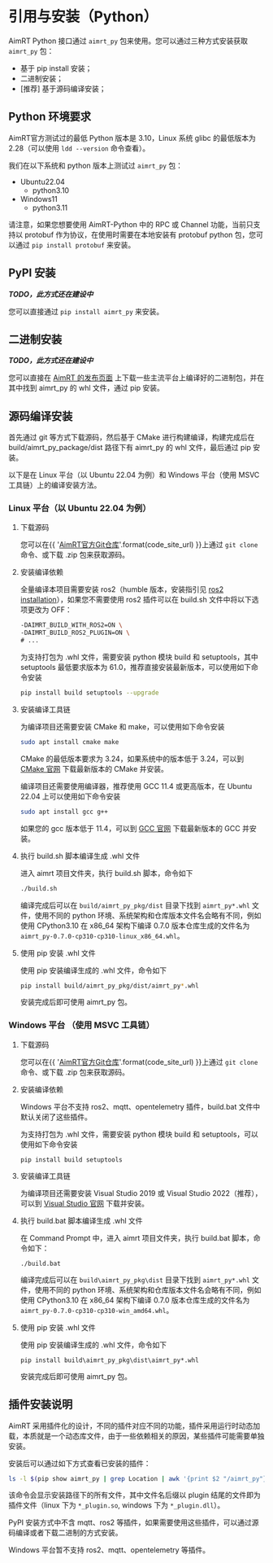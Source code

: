 # 引用与安装（Python）

AimRT Python 接口通过 `aimrt_py` 包来使用。您可以通过三种方式安装获取 `aimrt_py` 包：

- 基于 pip install 安装；
- 二进制安装；
- [推荐] 基于源码编译安装；

## Python 环境要求

AimRT官方测试过的最低 Python 版本是 3.10，Linux 系统 glibc 的最低版本为 2.28（可以使用 `ldd --version` 命令查看）。

我们在以下系统和 python 版本上测试过 `aimrt_py` 包：

- Ubuntu22.04
  - python3.10
- Windows11
  - python3.11


请注意，如果您想要使用 AimRT-Python 中的 RPC 或 Channel 功能，当前只支持以 protobuf 作为协议，在使用时需要在本地安装有 protobuf python 包，您可以通过 `pip install protobuf` 来安装。

## PyPI 安装

***TODO，此方式还在建设中***

您可以直接通过 `pip install aimrt_py` 来安装。

## 二进制安装

***TODO，此方式还在建设中***

您可以直接在 [AimRT 的发布页面]() 上下载一些主流平台上编译好的二进制包，并在其中找到 aimrt_py 的 whl 文件，通过 pip 安装。

## 源码编译安装

首先通过 git 等方式下载源码，然后基于 CMake 进行构建编译，构建完成后在 build/aimrt_py_package/dist 路径下有 aimrt_py 的 whl 文件，最后通过 pip 安装。

以下是在 Linux 平台（以 Ubuntu 22.04 为例）和 Windows 平台（使用 MSVC 工具链）上的编译安装方法。

### Linux 平台（以 Ubuntu 22.04 为例）

1. 下载源码

   您可以在{{ '[AimRT官方Git仓库]({})'.format(code_site_url) }}上通过 `git clone` 命令、或下载 .zip 包来获取源码。

2. 安装编译依赖

   全量编译本项目需要安装 ros2（humble 版本，安装指引见 [ros2 installation](https://docs.ros.org/en/humble/Installation.html)），如果您不需要使用 ros2 插件可以在 build.sh 文件中将以下选项更改为 OFF：

   ```bash
   -DAIMRT_BUILD_WITH_ROS2=ON \
   -DAIMRT_BUILD_ROS2_PLUGIN=ON \
   # ...
   ```

   为支持打包为 .whl 文件，需要安装 python 模块 build 和 setuptools，其中 setuptools 最低要求版本为 61.0，推荐直接安装最新版本，可以使用如下命令安装

    ```bash
    pip install build setuptools --upgrade
    ```

3. 安装编译工具链

    为编译项目还需要安装 CMake 和 make，可以使用如下命令安装

    ```bash
    sudo apt install cmake make
    ```

    CMake 的最低版本要求为 3.24，如果系统中的版本低于 3.24，可以到 [CMake 官网](https://cmake.org/download/) 下载最新版本的 CMake 并安装。

    编译项目还需要使用编译器，推荐使用 GCC 11.4 或更高版本，在 Ubuntu 22.04 上可以使用如下命令安装

    ```bash
    sudo apt install gcc g++
    ```

    如果您的 gcc 版本低于 11.4，可以到 [GCC 官网](https://gcc.gnu.org/) 下载最新版本的 GCC 并安装。

4. 执行 build.sh 脚本编译生成 .whl 文件

    进入 aimrt 项目文件夹，执行 build.sh 脚本，命令如下

    ```bash
    ./build.sh
    ```

    编译完成后可以在 `build/aimrt_py_pkg/dist` 目录下找到 `aimrt_py*.whl` 文件，使用不同的 python 环境、系统架构和仓库版本文件名会略有不同，例如使用 CPython3.10 在 x86_64 架构下编译 0.7.0 版本仓库生成的文件名为 `aimrt_py-0.7.0-cp310-cp310-linux_x86_64.whl`。

5. 使用 pip 安装 .whl 文件

    使用 pip 安装编译生成的 .whl 文件，命令如下

    ```bash
    pip install build/aimrt_py_pkg/dist/aimrt_py*.whl
    ```

    安装完成后即可使用 aimrt_py 包。

### Windows 平台 （使用 MSVC 工具链）

1. 下载源码

   您可以在{{ '[AimRT官方Git仓库]({})'.format(code_site_url) }}上通过 `git clone` 命令、或下载 .zip 包来获取源码。

2. 安装编译依赖

    Windows 平台不支持 ros2、mqtt、opentelemetry 插件，build.bat 文件中默认关闭了这些插件。

   为支持打包为 .whl 文件，需要安装 python 模块 build 和 setuptools，可以使用如下命令安装

    ```shell
    pip install build setuptools
    ```

3. 安装编译工具链

    为编译项目还需要安装 Visual Studio 2019 或 Visual Studio 2022（推荐），可以到 [Visual Studio 官网](https://visualstudio.microsoft.com/zh-hans/vs/) 下载并安装。

4. 执行 build.bat 脚本编译生成 .whl 文件

    在 Command Prompt 中，进入 aimrt 项目文件夹，执行 build.bat 脚本，命令如下：

    ```shell
    ./build.bat
    ```

    编译完成后可以在 `build\aimrt_py_pkg\dist` 目录下找到 `aimrt_py*.whl` 文件，使用不同的 python 环境、系统架构和仓库版本文件名会略有不同，例如使用 CPython3.10 在 x86_64 架构下编译 0.7.0 版本仓库生成的文件名为 `aimrt_py-0.7.0-cp310-cp310-win_amd64.whl`。

5. 使用 pip 安装 .whl 文件

    使用 pip 安装编译生成的 .whl 文件，命令如下

    ```shell
    pip install build\aimrt_py_pkg\dist\aimrt_py*.whl
    ```

    安装完成后即可使用 aimrt_py 包。

## 插件安装说明

AimRT 采用插件化的设计，不同的插件对应不同的功能，插件采用运行时动态加载，本质就是一个动态库文件，由于一些依赖相关的原因，某些插件可能需要单独安装。

安装后可以通过如下方式查看已安装的插件：

```bash
ls -l $(pip show aimrt_py | grep Location | awk '{print $2 "/aimrt_py"}')
```

该命令会显示安装路径下的所有文件，其中文件名后缀以 plugin 结尾的文件即为插件文件（linux 下为 `*_plugin.so`, windows 下为 `*_plugin.dll`）。

PyPI 安装方式中不含 mqtt、ros2 等插件，如果需要使用这些插件，可以通过源码编译或者下载二进制的方式安装。

Windows 平台暂不支持 ros2、mqtt、opentelemetry 等插件。
